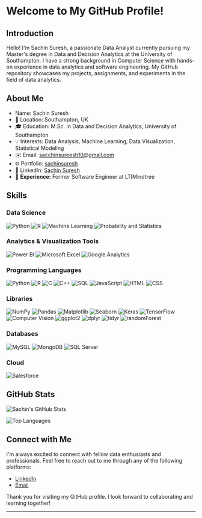 # Welcome to My GitHub Profile!

## Introduction

Hello! I'm Sachin Suresh, a passionate Data Analyst currently pursuing my Master's degree in Data and Decision Analytics at the University of Southampton. I have a strong background in Computer Science with hands-on experience in data analytics and software engineering. My GitHub repository showcases my projects, assignments, and experiments in the field of data analytics.

## About Me

+ Name: Sachin Suresh
+ 📍 Location: Southampton, UK
+ 🎓 Education: M.Sc. in Data and Decision Analytics, University of Southampton
+ 💡 Interests: Data Analysis, Machine Learning, Data Visualization, Statistical Modeling
+ ✉️ Email: [sacchinsureesh10@gmail.com](mailto:sacchinsureesh10@gmail.com)
+ 🌐 Portfolio: [sachinsuresh](https://github.com/sachinsuresh10)
+ 🔗 LinkedIn: [Sachin Suresh](https://www.linkedin.com/in/sachin-suresh10/)
+ 💼 **Experience:** Former Software Engineer at LTIMindtree

## Skills

### Data Science
![Python](https://img.shields.io/badge/-Python-3776AB?logo=python&logoColor=white&style=flat)
![R](https://img.shields.io/badge/-R-276DC3?logo=r&logoColor=white&style=flat)
![Machine Learning](https://img.shields.io/badge/-Machine%20Learning-00BCD4?style=flat)
![Probability and Statistics](https://img.shields.io/badge/-Probability%20%26%20Statistics-3E4EB8?style=flat)

### Analytics & Visualization Tools
![Power BI](https://img.shields.io/badge/-Power%20BI-F2C811?logo=power-bi&logoColor=black&style=flat)
![Microsoft Excel](https://img.shields.io/badge/-Microsoft%20Excel-217346?logo=microsoft-excel&logoColor=white&style=flat)
![Google Analytics](https://img.shields.io/badge/-Google%20Analytics-E37400?logo=google-analytics&logoColor=white&style=flat)

### Programming Languages
![Python](https://img.shields.io/badge/-Python-3776AB?logo=python&logoColor=white&style=flat)
![R](https://img.shields.io/badge/-R-276DC3?logo=r&logoColor=white&style=flat)
![C](https://img.shields.io/badge/-C-A8B9CC?logo=c&logoColor=white&style=flat)
![C++](https://img.shields.io/badge/-C++-00599C?logo=cplusplus&logoColor=white&style=flat)
![SQL](https://img.shields.io/badge/-SQL-4479A1?logo=postgresql&logoColor=white&style=flat)
![JavaScript](https://img.shields.io/badge/-JavaScript-F7DF1E?logo=javascript&logoColor=black&style=flat)
![HTML](https://img.shields.io/badge/-HTML-E34F26?logo=html5&logoColor=white&style=flat)
![CSS](https://img.shields.io/badge/-CSS-1572B6?logo=css3&logoColor=white&style=flat)

### Libraries
![NumPy](https://img.shields.io/badge/-NumPy-013243?logo=numpy&logoColor=white&style=flat)
![Pandas](https://img.shields.io/badge/-Pandas-150458?logo=pandas&logoColor=white&style=flat)
![Matplotlib](https://img.shields.io/badge/-Matplotlib-007ACC?logo=python&logoColor=white&style=flat)
![Seaborn](https://img.shields.io/badge/-Seaborn-3776AB?logo=python&logoColor=white&style=flat)
![Keras](https://img.shields.io/badge/-Keras-D00000?logo=keras&logoColor=white&style=flat)
![TensorFlow](https://img.shields.io/badge/-TensorFlow-FF6F00?logo=tensorflow&logoColor=white&style=flat)
![Computer Vision](https://img.shields.io/badge/-Computer%20Vision-00599C?logo=opencv&logoColor=white&style=flat)
![ggplot2](https://img.shields.io/badge/-ggplot2-276DC3?logo=r&logoColor=white&style=flat)
![dplyr](https://img.shields.io/badge/-dplyr-276DC3?logo=r&logoColor=white&style=flat)
![tidyr](https://img.shields.io/badge/-tidyr-276DC3?logo=r&logoColor=white&style=flat)
![randomForest](https://img.shields.io/badge/-randomForest-276DC3?logo=r&logoColor=white&style=flat)

### Databases
![MySQL](https://img.shields.io/badge/-MySQL-4479A1?logo=mysql&logoColor=white&style=flat)
![MongoDB](https://img.shields.io/badge/-MongoDB-47A248?logo=mongodb&logoColor=white&style=flat)
![SQL Server](https://img.shields.io/badge/-SQL%20Server-CC2927?logo=microsoft-sql-server&logoColor=white&style=flat)

### Cloud
![Salesforce](https://img.shields.io/badge/-Salesforce-00A1E0?logo=salesforce&logoColor=white&style=flat)


## GitHub Stats

![Sachin's GitHub Stats](https://github-readme-stats.vercel.app/api?username=sachinsuresh10&show_icons=true&theme=radical)

![Top Languages](https://github-readme-stats.vercel.app/api/top-langs/?username=sachinsuresh10&layout=compact&theme=radical)

## Connect with Me

I'm always excited to connect with fellow data enthusiasts and professionals. Feel free to reach out to me through any of the following platforms:

- [LinkedIn](https://www.linkedin.com/in/sachin-suresh10/)
- [Email](mailto:sacchinsureesh10@gmail.com)

Thank you for visiting my GitHub profile. I look forward to collaborating and learning together!

---

